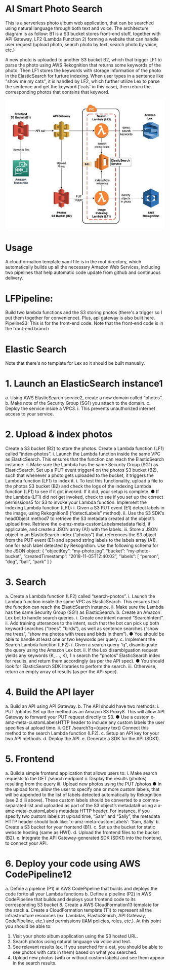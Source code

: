 # AI Smart Photo Search
This is a serverless photo album web application, that can be searched using natural language through both text and voice. The architecture diagram is as follow: B1 is a S3 bucket stores front-end stuff, together with API Gateway, LF2 (Lambda Function 2) forming a website that can handle user request (upload photo, search photo by text, search photo by voice, etc.)

A new photo is uploaded to another S3 bucket B2, which that trigger LF1 to parse the photo using AWS Rekognition that returns some keywords of the photo. Then LF1 stores the keywords with storage information of the photo in the ElasticSearch for furture indexing. When user types in a sentence like "show me my cats", it is handled by LF2, which further utilize Lex to parse the sentence and get the keyword ('cats' in this case), then return the corresponding photos that contains that keyword.

![Architecture diagram](https://github.com/puklkit007/ai-smart-photo-search/blob/main/architecture.png)


# Usage
A cloudformation template yaml file is in the root directory, which automatically builds up all the necessary Amazon Web Services, including two pipelines that help automatic code update from github and continuous delivery.

# LFPipeline:
Build two lambda functions and the S3 storing photos (there's a trigger so I put them together for convenience). Plus, api gateway is also built here. PipelineS3: This is for the front-end code. Note that the front-end code is in the front-end branch

# Elastic Search
Note that there's no template for Lex so it should be built manually.

# 1. Launch an ElasticSearch instance1
a. Using AWS ElasticSearch service2, create a new domain called “photos”. b. Make note of the Security Group (SG1) you attach to the domain. c. Deploy the service inside a VPC3. i. This prevents unauthorized internet access to your service.

# 2. Upload & index photos
Create a S3 bucket (B2) to store the photos.
Create a Lambda function (LF1) called “index-photos”. i. Launch the Lambda function inside the same VPC as ElasticSearch. This ensures that the function can reach the ElasticSearch instance. ii. Make sure the Lambda has the same Security Group (SG1) as ElasticSearch.
Set up a PUT event trigger4 on the photos S3 bucket (B2), such that whenever a photo gets uploaded to the bucket, it triggers the Lambda function (LF1) to index it. i. To test this functionality, upload a file to the photos S3 bucket (B2) and check the logs of the indexing Lambda function (LF1) to see if it got invoked. If it did, your setup is complete. ● If the Lambda (LF1) did not get invoked, check to see if you set up the correct permissions5 for S3 to invoke your Lambda function.
Implement the indexing Lambda function (LF1): i. Given a S3 PUT event (E1) detect labels in the image, using Rekognition6 (“detectLabels” method). ii. Use the S3 SDK’s headObject method7 to retrieve the S3 metadata created at the object’s upload time. Retrieve the x-amz-meta-customLabelsmetadata field, if applicable, and create a JSON array (A1) with the labels. iii. Store a JSON object in an ElasticSearch index (“photos”) that references the S3 object from the PUT event (E1) and append string labels to the labels array (A1), one for each label detected by Rekognition. Use the following schema for the JSON object: { “objectKey”: “my-photo.jpg”, “bucket”: “my-photo-bucket”, “createdTimestamp”: “2018-11-05T12:40:02”, “labels”: [ “person”, “dog”, “ball”, “park” ] }
# 3. Search
a. Create a Lambda function (LF2) called “search-photos”. i. Launch the Lambda function inside the same VPC as ElasticSearch. This ensures that the function can reach the ElasticSearch instance. ii. Make sure the Lambda has the same Security Group (SG1) as ElasticSearch. b. Create an Amazon Lex bot to handle search queries. i. Create one intent named “SearchIntent”. ii. Add training utterances to the intent, such that the bot can pick up both keyword searches (“trees”, “birds”), as well as sentence searches (“show me trees”, “show me photos with trees and birds in them”). ● You should be able to handle at least one or two keywords per query. c. Implement the Search Lambda function (LF2): i. Given a search query “q”, disambiguate the query using the Amazon Lex bot. ii. If the Lex disambiguation request yields any keywords (K, …, K), 1 n search the “photos” ElasticSearch index for results, and return them accordingly (as per the API spec). ● You should look for ElasticSearch SDK libraries to perform the search. iii. Otherwise, return an empty array of results (as per the API spec).

# 4. Build the API layer
a. Build an API using API Gateway. b. The API should have two methods: i. PUT /photos Set up the method as an Amazon S3 Proxy8. This will allow API Gateway to forward your PUT request directly to S3. ● Use a custom x-amz-meta-customLabelsHTTP header to include any custom labels the user specifies at upload time. ii. GET /search?q={query text} Connect this method to the search Lambda function (LF2). c. Setup an API key for your two API methods. d. Deploy the API. e. Generate a SDK for the API (SDK1).

# 5. Frontend
a. Build a simple frontend application that allows users to: i. Make search requests to the GET /search endpoint ii. Display the results (photos) resulting from the query iii. Upload new photos using the PUT /photos ● In the upload form, allow the user to specify one or more custom labels, that will be appended to the list of labels detected automatically by Rekognition (see 2.d.iii above). These custom labels should be converted to a comma-separated list and uploaded as part of the S3 object’s metadata9 using a x-amz-meta-customLabels metadata HTTP header. For instance, if you specify two custom labels at upload time, “Sam” and “Sally”, the metadata HTTP header should look like: ‘x-amz-meta-customLabels’: ‘Sam, Sally’ b. Create a S3 bucket for your frontend (B1). c. Set up the bucket for static website hosting (same as HW1). d. Upload the frontend files to the bucket (B2). e. Integrate the API Gateway-generated SDK (SDK1) into the frontend, to connect your API.

# 6. Deploy your code using AWS CodePipeline12
a. Define a pipeline (P1) in AWS CodePipeline that builds and deploys the code for/to all your Lambda functions b. Define a pipeline (P2) in AWS CodePipeline that builds and deploys your frontend code to its corresponding S3 bucket 8. Create a AWS CloudFormation13 template for the stack a. Create a CloudFormation template (T1) to represent all the infrastructure resources (ex. Lambdas, ElasticSearch, API Gateway, CodePipeline, etc.) and permissions (IAM policies, roles, etc.). At this point you should be able to:

1. Visit your photo album application using the S3 hosted URL.
2. Search photos using natural language via voice and text.
3. See relevant results (ex. If you searched for a cat, you should be able to see photos with cats in them) based on what you searched.
4. Upload new photos (with or without custom labels) and see them appear in the search results.
